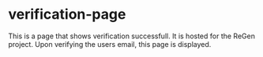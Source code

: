 # verification-page

This is a page that shows verification successfull. It is hosted for the ReGen project. Upon verifying the users email, this page is displayed.

